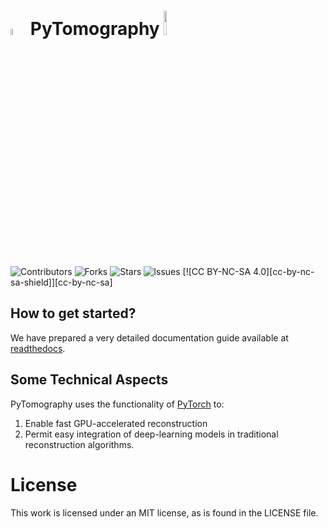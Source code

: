 

# <img src="https://pytomography.readthedocs.io/en/latest/_static/PT1.png" alt= “” width="5%">  PyTomography    <img src="https://www.bccrc.ca/dept/io-programs/qurit/sites/qurit/files/FINAL_QURIT_PNG_60.png" alt= “” width="10%">

![Contributors](https://img.shields.io/github/contributors/qurit/PyTomography?style=plastic)
![Forks](https://img.shields.io/github/forks/qurit/PyTomography)
![Stars](https://img.shields.io/github/stars/qurit/PyTomography)
![Issues](https://img.shields.io/github/issues/qurit/PyTomography)
[![CC BY-NC-SA 4.0][cc-by-nc-sa-shield]][cc-by-nc-sa]

## How to get started?
We have prepared a very detailed documentation guide available at [readthedocs](https://pytomography.readthedocs.io/en/latest/).

## Some Technical Aspects
PyTomography uses the functionality of [PyTorch](https://pytorch.org/) to:
 1. Enable fast GPU-accelerated reconstruction 
 2. Permit easy integration of deep-learning models in traditional reconstruction algorithms.

# License
This work is licensed under an MIT license, as is found in the LICENSE file.

